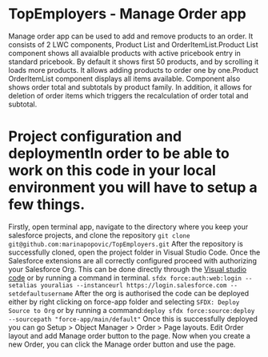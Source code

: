 # TopEmployers - Manage Order app
Manage order app can be used to add and remove products to an order. It consists of 2 LWC components, Product List and OrderItemList.Product List component shows all avaialble products with active pricebook entry in standard pricebook. By default it shows first 50 products, and by scrolling it loads more products. It allows adding products to order one by one.Product OrderItemList component displays all items available. Component also shows order total and subtotals by product family. In addition, it allows for deletion of order items which triggers the recalculation of order total and subtotal.
# Project configuration and deploymentIn order to be able to work on this code in your local environment you will have to setup a few things. 
Firstly, open terminal app, navigate to the directory where you keep your salesforce projects, and clone the repository 
```git clone git@github.com:marinapopovic/TopEmployers.git```
After the repository is successfully cloned, open the project folder in Visual Studio Code. Once the Salesforce extensions are all correctly configured proceed with authorizing your Salesforce Org.
This can be done directly through the [Visual studio code](https://developer.salesforce.com/docs/atlas.en-us.sfdx_cli_reference.meta/sfdx_cli_reference/cli_reference_auth_web.htm) or by running a command in terminal.
```sfdx force:auth:web:login --setalias youralias --instanceurl https://login.salesforce.com --setdefaultusername```
After the org is authorised the code can be deployed either by right clicking on force-app folder and selecting `SFDX: Deploy Source to Org` or by running a command:```deploy sfdx force:source:deploy --sourcepath "force-app/main/default"```
Once this is successfully deployed you can go Setup > Object Manager > Order > Page layouts. Edit Order layout and add Manage order button to the page. Now when you create a new Order, you can click the Manage order button and use the page. 